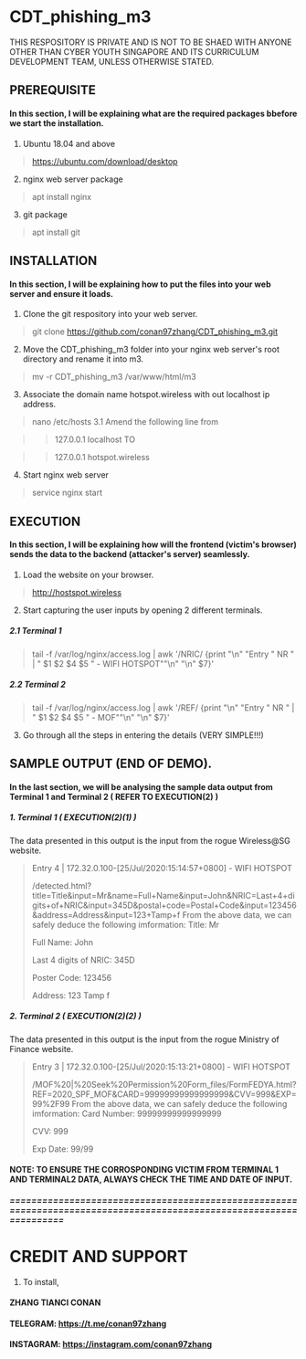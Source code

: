 # CDT_phishing_m3

THIS RESPOSITORY IS PRIVATE AND IS NOT TO BE SHAED WITH ANYONE OTHER THAN
CYBER YOUTH SINGAPORE AND ITS CURRICULUM DEVELOPMENT TEAM, UNLESS OTHERWISE
STATED.

## PREREQUISITE

#### In this section, I will be explaining what are the required packages bbefore we start the installation.
1. Ubuntu 18.04 and above
> https://ubuntu.com/download/desktop
2. nginx web server package
> apt install nginx
3. git package
> apt install git
## INSTALLATION

#### In this section, I will be explaining how to put the files into your web server and ensure it loads.

1. Clone the git respository into your web server.
> git clone https://github.com/conan97zhang/CDT_phishing_m3.git
2. Move the CDT_phishing_m3 folder into your nginx web server's root directory and rename it into m3.
> mv -r CDT_phishing_m3 /var/www/html/m3
3. Associate the domain name hotspot.wireless with out localhost ip address.
> nano /etc/hosts
3.1 Amend the following line from

>> 127.0.0.1    localhost
TO

>> 127.0.0.1    hotspot.wireless
4. Start nginx web server

> service nginx start
## EXECUTION

#### In this section, I will be explaining how will the frontend (victim's browser) sends the data to the backend (attacker's server) seamlessly.

1. Load the website on your browser.

> http://hostspot.wireless
2. Start capturing the user inputs by opening 2 different terminals.

##### 2.1 Terminal 1
> tail -f /var/log/nginx/access.log | awk '/NRIC/ {print "\n" "Entry " NR " | " $1 $2 $4 $5 " - WIFI HOTSPOT""\n" "\n"  $7}'
##### 2.2 Terminal 2
> tail -f /var/log/nginx/access.log | awk '/REF/ {print "\n" "Entry " NR " | " $1 $2 $4 $5 " - MOF""\n" "\n"  $7}'
3. Go through all the steps in entering the details (VERY SIMPLE!!!)

## SAMPLE OUTPUT (END OF DEMO).

#### In the last section, we will be analysing the sample data output from Terminal 1 and Terminal 2 ( REFER TO EXECUTION(2) )

##### 1. Terminal 1 ( EXECUTION(2)(1) )

The data presented in this output is the input from the rogue Wireless@SG website.

> Entry 4 | 172.32.0.100-[25/Jul/2020:15:14:57+0800] - WIFI HOTSPOT
> 
> /detected.html?title=Title&input=Mr&name=Full+Name&input=John&NRIC=Last+4+digits+of+NRIC&input=345D&postal+code=Postal+Code&input=123456&address=Address&input=123+Tamp+f
From the above data, we can safely deduce the following imformation:
> Title: Mr
>
> Full Name: John
>
> Last 4 digits of NRIC: 345D
>
> Poster Code: 123456
>
> Address: 123 Tamp f
##### 2. Terminal 2 ( EXECUTION(2)(2) )

The data presented in this output is the input from the rogue Ministry of Finance website. 

> Entry 3 | 172.32.0.100-[25/Jul/2020:15:13:21+0800] - WIFI HOTSPOT
>
> /MOF%20|%20Seek%20Permission%20Form_files/FormFEDYA.html?REF=2020_SPF_MOF&CARD=99999999999999999&CVV=999&EXP=99%2F99
From the above data, we can safely deduce the following imformation:
> Card Number: 99999999999999999
>
> CVV: 999
>
> Exp Date: 99/99
#### NOTE: TO ENSURE THE CORROSPONDING VICTIM FROM TERMINAL 1 AND TERMINAL2 DATA, ALWAYS CHECK THE TIME AND DATE OF INPUT.

##### ====================================================================================================================

# CREDIT AND SUPPORT
1. To install,

#### ZHANG TIANCI CONAN
#### TELEGRAM: https://t.me/conan97zhang
#### INSTAGRAM: https://instagram.com/conan97zhang
